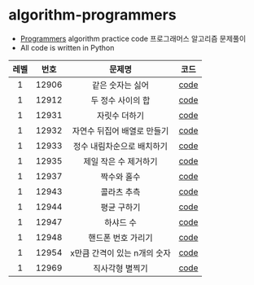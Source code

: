 # algorithm-programmers

- [Programmers](https://programmers.co.kr/) algorithm practice code 프로그래머스 알고리즘 문제풀이 
- All code is written in Python



|레벨|번호|문제명|코드|
|:---:|:---:|:---:|:---:|
|1|12906|같은 숫자는 싫어|[code](https://github.com/jaeheehur/algorithm-programmers/blob/master/src/practice/12906.py)|
|1|12912|두 정수 사이의 합|[code](https://github.com/jaeheehur/algorithm-programmers/blob/master/src/practice/12912.py)|
|1|12931|자릿수 더하기|[code](https://github.com/jaeheehur/algorithm-programmers/blob/master/src/practice/12931.py)|
|1|12932|자연수 뒤집어 배열로 만들기|[code](https://github.com/jaeheehur/algorithm-programmers/blob/master/src/practice/12932.py)|
|1|12933|정수 내림차순으로 배치하기|[code](https://github.com/jaeheehur/algorithm-programmers/blob/master/src/practice/12933.py)|
|1|12935|제일 작은 수 제거하기|[code](https://github.com/jaeheehur/algorithm-programmers/blob/master/src/practice/12935.py)|
|1|12937|짝수와 홀수|[code](https://github.com/jaeheehur/algorithm-programmers/blob/master/src/practice/12937.py)|
|1|12943|콜라츠 추측|[code](https://github.com/jaeheehur/algorithm-programmers/blob/master/src/practice/12943.py)|
|1|12944|평균 구하기|[code](https://github.com/jaeheehur/algorithm-programmers/blob/master/src/practice/12944.py)|
|1|12947|하샤드 수|[code](https://github.com/jaeheehur/algorithm-programmers/blob/master/src/practice/12947.py)|
|1|12948|핸드폰 번호 가리기|[code](https://github.com/jaeheehur/algorithm-programmers/blob/master/src/practice/12948.py)|
|1|12954|x만큼 간격이 있는 n개의 숫자|[code](https://github.com/jaeheehur/algorithm-programmers/blob/master/src/practice/12954.py)|
|1|12969|직사각형 별찍기|[code](https://github.com/jaeheehur/algorithm-programmers/blob/master/src/practice/12969.py)|
